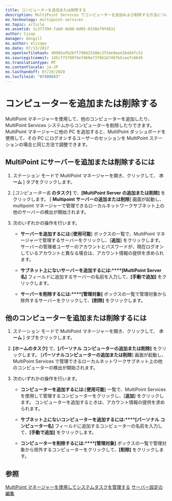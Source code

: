 ```yaml
---
title: コンピューターを追加または削除する
description: MultiPoint Services でコンピューターを追加および削除する方法について説明します。
ms.technology: multipoint-services
ms.topic: article
ms.assetid: 1c37739d-7ab0-4b80-8d05-0330e79fd631
author: lizap
manager: dongill
ms.author: elizapo
ms.date: 07/13/2017
ms.openlocfilehash: 40905afb2bff790425586c3f54e9ee43bdd4fc52
ms.sourcegitcommit: 145cf75f89f4e7460e737861b7407b5cee7c6645
ms.translationtype: MT
ms.contentlocale: ja-JP
ms.lasthandoff: 07/29/2020
ms.locfileid: "87409843"
---
```

# <a name="add-or-remove-computers"></a>コンピューターを追加または削除する
MultiPoint マネージャーを使用して、他のコンピューターを追加したり、MultiPoint Services システムからコンピューターを削除したりできます。 MultiPoint マネージャーに他の PC を追加すると、MultiPoint ダッシュボードを使用して、その PC にログオンするユーザーのセッションを MultiPoint ステーションの場合と同じ方法で調整できます。

## <a name="to-add-or-remove-servers-in-multipoint"></a>MultiPoint にサーバーを追加または削除するには

1.  ステーション モードで MultiPoint マネージャーを開き、クリックして、 **ホーム** ] タブをクリックします。

2.  [*コンピューター名* **のタスク]** で、**[MultiPoint Server の追加または削除]** をクリックします。 [ **Multipoint サーバーの追加または削除**] 画面が起動し、multipoint マネージャーで管理できるローカルネットワークサブネット上の他のサーバーの検出が開始されます。

3.  次のいずれかの操作を行います。

    -   **サーバーを追加するには:**[**使用可能**] ボックスの一覧で、MultiPoint マネージャーで管理するサーバーをクリックし、[**追加**] をクリックします。 サーバーの管理者ユーザーのアカウントとパスワードが、現在ログオンしているアカウントと異なる場合は、アカウント情報の提供を求められます。

    -   **サブネット上にないサーバーを追加するには:****[MultiPoint Server 名]** フィールドに追加するサーバーの名前を入力して、**[手動で追加]** をクリックします。

    -   **サーバーを削除するには:****[管理対象]** ボックスの一覧で管理対象から除外するサーバーをクリックして、**[削除]** をクリックします。

## <a name="to-add-or-remove-other-computers"></a>他のコンピューターを追加または削除するには

1.  ステーション モードで MultiPoint マネージャーを開き、クリックして、 **ホーム** ] タブをクリックします。

2.  **[ホームのタスク]** で、**[パーソナル コンピューターの追加または削除]** をクリックします。 [**パーソナルコンピューターの追加または削除**] 画面が起動し、MultiPoint Services で管理できるローカルネットワークサブネット上の他のコンピューターの検出が開始されます。

3.  次のいずれかの操作を行います。

    -   **コンピューターを追加するには:**[**使用可能**] 一覧で、MultiPoint Services を使用して管理するコンピューターをクリックし、[**追加**] をクリックします。 コンピューターを追加するときは、アカウント情報の提供を求められます。

    -   **サブネット上にないコンピューターを追加するには:****[パーソナル コンピューター名]** フィールドに追加するコンピューターの名前を入力して、**[手動で追加]** をクリックします。

    -   **コンピューターを削除するには:****[管理対象]** ボックスの一覧で管理対象から除外するコンピューターをクリックして、**[削除]** をクリックします。

## <a name="see-also"></a>参照
[MultiPoint マネージャーを使用してシステムタスクを管理する](Manage-System-Tasks-Using-MultiPoint-Manager.md) 
[サーバー設定の編集](Edit-Server-Settings.md)